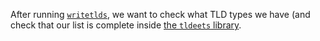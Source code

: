 After running [`writetlds`](../writetlds), we want to check what TLD types we have (and check that our list is complete inside [the `tldeets` library](../../pkg/tldeets/tldeets.go).
